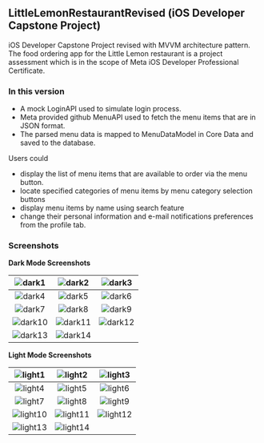 ## LittleLemonRestaurantRevised (iOS Developer Capstone Project)
iOS Developer Capstone Project revised with MVVM architecture pattern. The food ordering app for the Little Lemon restaurant is a project assessment which is in the scope of Meta iOS Developer Professional Certificate.

### In this version

* A mock LoginAPI used to simulate login process. 
* Meta provided github MenuAPI used to fetch the menu items that are in JSON format.
* The parsed menu data is mapped to MenuDataModel in Core Data and saved to the database.

Users could
* display the list of menu items that are available to order via the menu button.
* locate specified categories of menu items by menu category selection buttons 
* display menu items by name using search feature
* change their personal information and e-mail notifications preferences from the profile tab.


### Screenshots

**Dark Mode Screenshots**

|![dark1](https://github.com/idevF/LittleLemonRestaurantRevised/assets/124703341/74a48931-4108-4cf1-9349-94bc7a49acf4)|![dark2](https://github.com/idevF/LittleLemonRestaurantRevised/assets/124703341/808e4959-4c0c-411e-aac9-ab7e8f2d6339)|![dark3](https://github.com/idevF/LittleLemonRestaurantRevised/assets/124703341/5af9316e-998c-46fb-a61e-a23c1f7c19eb)|
|    :---:     |     :---:      |     :---:     |
|![dark4](https://github.com/idevF/LittleLemonRestaurantRevised/assets/124703341/d92d3859-e40a-4d65-9f7e-d22f2d6a67ab)|![dark5](https://github.com/idevF/LittleLemonRestaurantRevised/assets/124703341/3a48a9c3-1a33-466a-93a5-351e46befa98)|![dark6](https://github.com/idevF/LittleLemonRestaurantRevised/assets/124703341/56562359-5aae-4369-813c-b8850dc37789)|
|![dark7](https://github.com/idevF/LittleLemonRestaurantRevised/assets/124703341/8287cef6-368a-4273-b5c4-2c7a11b05738)|![dark8](https://github.com/idevF/LittleLemonRestaurantRevised/assets/124703341/37f7a1d7-7b02-48b8-8b07-2fea676a756d)|![dark9](https://github.com/idevF/LittleLemonRestaurantRevised/assets/124703341/a4420584-0312-4cce-a874-608d02d0c6b0)|
|![dark10](https://github.com/idevF/LittleLemonRestaurantRevised/assets/124703341/243c7609-3a0b-4f63-8275-d95e32f273af)|![dark11](https://github.com/idevF/LittleLemonRestaurantRevised/assets/124703341/2454c32f-ba71-4937-8cff-a17a0828390f)|![dark12](https://github.com/idevF/LittleLemonRestaurantRevised/assets/124703341/a318867a-3541-4575-aa24-50b8c38ee9ce)|
|![dark13](https://github.com/idevF/LittleLemonRestaurantRevised/assets/124703341/884cca00-363d-4f11-9c10-37f4923fe58b)|![dark14](https://github.com/idevF/LittleLemonRestaurantRevised/assets/124703341/091da4de-c7ba-42f2-b8ff-5c059690ff37)|          |


**Light Mode Screenshots**

|![light1](https://github.com/idevF/LittleLemonRestaurantRevised/assets/124703341/9585e230-4ebb-43f1-bba8-4af2f25bde69)|![light2](https://github.com/idevF/LittleLemonRestaurantRevised/assets/124703341/bbe342b4-ab28-4a7d-8d4b-78e74fdd2dfd)|![light3](https://github.com/idevF/LittleLemonRestaurantRevised/assets/124703341/286e0697-bfe2-4c8e-82e3-82e3dac38659)|
|    :---:     |     :---:      |     :---:     |
|![light4](https://github.com/idevF/LittleLemonRestaurantRevised/assets/124703341/0b373b3f-61f6-4e44-8911-da4eaeb259c8)|![light5](https://github.com/idevF/LittleLemonRestaurantRevised/assets/124703341/066b5e4a-5e40-4a90-b5bb-1240835b0e31)|![light6](https://github.com/idevF/LittleLemonRestaurantRevised/assets/124703341/4fa851b8-e6f8-42a8-baca-cb7f79827770)|
|![light7](https://github.com/idevF/LittleLemonRestaurantRevised/assets/124703341/88b6b4d2-f9a4-44a0-a16d-679692f5955c)|![light8](https://github.com/idevF/LittleLemonRestaurantRevised/assets/124703341/ce66b090-a366-4961-8850-f400fc66ee77)|![light9](https://github.com/idevF/LittleLemonRestaurantRevised/assets/124703341/68e1db5f-f612-4d57-b76b-f2fe21395fe6)|
|![light10](https://github.com/idevF/LittleLemonRestaurantRevised/assets/124703341/5cdc7486-16eb-4600-a631-59bdf55c9cff)|![light11](https://github.com/idevF/LittleLemonRestaurantRevised/assets/124703341/dbd4ff9d-b8e8-4e80-be6b-fadc0fadafc8)|![light12](https://github.com/idevF/LittleLemonRestaurantRevised/assets/124703341/0f12b611-7c0f-49dd-a2fa-e7c13d46c87b)|
|![light13](https://github.com/idevF/LittleLemonRestaurantRevised/assets/124703341/91dbc041-ac7e-495c-9d5f-e48b07118460)|![light14](https://github.com/idevF/LittleLemonRestaurantRevised/assets/124703341/840ae6d4-8a01-471c-a175-24a951db337e)|         |




